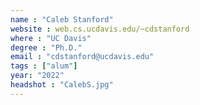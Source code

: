 ```yaml
---
name : "Caleb Stanford"
website : web.cs.ucdavis.edu/~cdstanford
where : "UC Davis"
degree : "Ph.D."
email : "cdstanford@ucdavis.edu"
tags : ["alum"]
year: "2022"
headshot : "CalebS.jpg"
---
```

